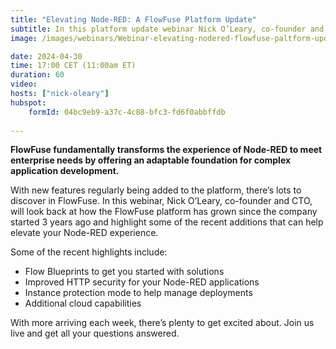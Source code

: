 ```yaml
---
title: "Elevating Node-RED: A FlowFuse Platform Update"
subtitle: In this platform update webinar Nick O’Leary, co-founder and CTO of FlowFuse will reveal the latest features and what's coming up next in the FlowFuse platform.
image: /images/webinars/Webinar-elevating-nodered-flowfuse-paltform-update.jpg

date: 2024-04-30
time: 17:00 CET (11:00am ET) 
duration: 60
video:
hosts: ["nick-oleary"]
hubspot:
    formId: 04bc9eb9-a37c-4c88-bfc3-fd6f0abbffdb
    
---
```


**FlowFuse fundamentally transforms the experience of Node-RED to meet enterprise needs by offering an adaptable foundation for complex application development.**

<!--more-->

With new features regularly being added to the platform, there’s lots to discover in FlowFuse. In this webinar, Nick O’Leary, co-founder and CTO, will look back at how the FlowFuse platform has grown since the company started 3 years ago and highlight some of the recent additions that can help elevate your Node-RED experience.

Some of the recent highlights include:
- Flow Blueprints to get you started with solutions
- Improved HTTP security for your Node-RED applications
- Instance protection mode to help manage deployments
- Additional cloud capabilities 


With more arriving each week, there’s plenty to get excited about. Join us live and get all your questions answered. 

